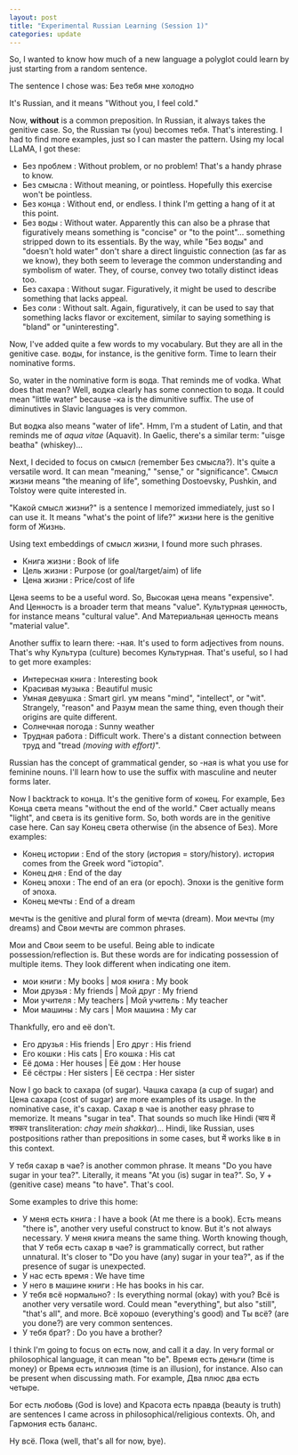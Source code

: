 ```yaml
---
layout: post
title: "Experimental Russian Learning (Session 1)"
categories: update
---
```


So, I wanted to know how much of a new language a polyglot could learn by just starting from a random sentence.

The sentence I chose was: Без тебя мне холодно

It's Russian, and it means "Without you, I feel cold."

Now, **without** is a common preposition. In Russian, it always takes the genitive case. So, the Russian ты (you) becomes тебя. That's interesting. I had to find more examples, just so I can master the pattern. Using my local LLaMA, I got these:

- Без проблем : Without problem, or no problem! That's a handy phrase to know.
- Без смысла : Without meaning, or pointless. Hopefully this exercise won't be pointless.
- Без конца : Without end, or endless. I think I'm getting a hang of it at this point.
- Без воды : Without water. Apparently this can also be a phrase that figuratively means something is "concise" or "to the point"... something stripped down to its essentials. By the way, while "Без воды" and "doesn't hold water" don't share a direct linguistic connection (as far as we know), they both seem to leverage the common understanding and symbolism of water. They, of course, convey two totally distinct ideas too.
- Без сахара : Without sugar. Figuratively, it might be used to describe something that lacks appeal.
- Без соли : Without salt. Again, figuratively, it can be used to say that something lacks flavor or excitement, similar to saying something is "bland" or "uninteresting".

Now, I've added quite a few words to my vocabulary. But they are all in the genitive case. воды, for instance, is the genitive form. Time to learn their nominative forms.

So, water in the nominative form is вода. That reminds me of vodka. What does that mean? Well, водка clearly has some connection to вода. It could mean "little water" because -ка is the dimunitive suffix. The use of diminutives in Slavic languages is very common.

But водка also means "water of life". Hmm, I'm a student of Latin, and that reminds me of *aqua vitae* (Aquavit). In Gaelic, there's a similar term: "uisge beatha" (whiskey)...

Next, I decided to focus on смысл (remember Без смысла?). It's quite a versatile word. It can mean "meaning," "sense," or "significance". Смысл жизни means "the meaning of life", something Dostoevsky, Pushkin, and Tolstoy were quite interested in.

"Какой смысл жизни?" is a sentence I memorized immediately, just so I can use it. It means "what's the point of life?" жизни here is the genitive form of Жизнь.

Using text embeddings of смысл жизни, I found more such phrases.

- Книга жизни : Book of life
- Цель жизни : Purpose (or goal/target/aim) of life
- Цена жизни : Price/cost of life

Цена seems to be a useful word. So, Высокая цена means "expensive". And Ценность is a broader term that means "value". Культурная ценность, for instance means "cultural value". And Материальная ценность means "material value".

Another suffix to learn there: -ная. It's used to form adjectives from nouns. That's why Культура (culture) becomes Культурная. That's useful, so I had to get more examples:

- Интересная книга : Interesting book
- Красивая музыка : Beautiful music
- Умная девушка : Smart girl. ум means "mind", "intellect", or "wit". Strangely, "reason" and Разум mean the same thing, even though their origins are quite different.
- Солнечная погода : Sunny weather
- Трудная работа : Difficult work. There's a distant connection between труд and "tread *(moving with effort)*".

Russian has the concept of grammatical gender, so -ная is what you use for feminine nouns. I'll learn how to use the suffix with masculine and neuter forms later.

Now I backtrack to конца. It's the genitive form of конец. For example, Без Конца света means "without the end of the world." Свет actually means "light", and света is its genitive form. So, both words are in the genitive case here. Can say Конец света otherwise (in the absence of Без). More examples:

- Конец истории : End of the story (история = story/history). история comes from the Greek word "ἱστορία". 
- Конец дня : End of the day
- Конец эпохи : The end of an era (or epoch). Эпохи is the genitive form of эпоха.
- Конец мечты : End of a dream

мечты is the genitive and plural form of мечта (dream). Мои мечты (my dreams) and Свои мечты are common phrases.

Мои and Свои seem to be useful. Being able to indicate possession/reflection is. But these words are for indicating possession of multiple items. They look different when indicating one item.

- мои книги : My books | моя книга : My book
- Мои друзья : My friends | Мой друг : My friend
- Мои учителя : My teachers | Мой учитель : My teacher
- Мои машины : My cars | Моя машина : My car

Thankfully, его and eё don't.

- Его друзья : His friends | Его друг : His friend
- Его кошки : His cats | Его кошка : His cat
- Её дома : Her houses | Её дом : Her house
- Её сёстры : Her sisters | Её сестра : Her sister

Now I go back to сахара (of sugar). Чашка сахара (a cup of sugar) and Цена сахара (cost of sugar) are more examples of its usage. In the nominative case, it's cахар. Сахар в чае is another easy phrase to memorize. It means "sugar in tea". That sounds so much like Hindi (चाय में शक्कर transliteration: *chay mein shakkar*)... Hindi, like Russian, uses postpositions rather than prepositions in some cases, but में works like в in this context.

У тебя сахар в чае? is another common phrase. It means "Do you have sugar in your tea?". Literally, it means "At you (is) sugar in tea?". So, У + (genitive case) means "to have". That's cool.

Some examples to drive this home:

- У меня есть книга : I have a book (At me there is a book). Есть means "there is", another very useful construct to know. But it's not always necessary. У меня книга means the same thing. Worth knowing though, that У тебя есть сахар в чае? is grammatically correct, but rather unnatural. It's closer to "Do you have (any) sugar in your tea?", as if the presence of sugar is unexpected.
- У нас есть время : We have time
- У него в машине книги : He has books in his car.
- У тебя всё нормально? : Is everything normal (okay) with you? Всё is another very versatile word. Could mean "everything", but also "still", "that's all", and more. Всё хорошо (everything's good) and Ты всё? (are you done?) are very common sentences.
- У тебя брат? : Do you have a brother?

I think I'm going to focus on есть now, and call it a day. In very formal or philosophical language, it can mean "to be". Время есть деньги (time is money) or Время есть иллюзия (time is an illusion), for instance. Also can be present when discussing math. For example, Два плюс два есть четыре.

Бог есть любовь (God is love) and Красота есть правда (beauty is truth) are sentences I came across in philosophical/religious contexts. Oh, and Гармония есть баланс.

Ну всё. Пока (well, that's all for now, bye).





















